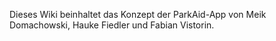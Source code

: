 Dieses Wiki beinhaltet das Konzept der ParkAid-App von Meik Domachowski, Hauke Fiedler und Fabian Vistorin.